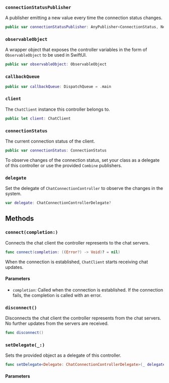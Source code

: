 
### `connectionStatusPublisher`

A publisher emitting a new value every time the connection status changes.

``` swift
public var connectionStatusPublisher: AnyPublisher<ConnectionStatus, Never> 
```

### `observableObject`

A wrapper object that exposes the controller variables in the form of `ObservableObject` to be used in SwiftUI.

``` swift
public var observableObject: ObservableObject 
```

### `callbackQueue`

``` swift
public var callbackQueue: DispatchQueue = .main
```

### `client`

The `ChatClient` instance this controller belongs to.

``` swift
public let client: ChatClient
```

### `connectionStatus`

The current connection status of the client.

``` swift
public var connectionStatus: ConnectionStatus 
```

To observe changes of the connection status, set your class as a delegate of this controller or use the provided
`Combine` publishers.

### `delegate`

Set the delegate of `ChatConnectionController` to observe the changes in the system.

``` swift
var delegate: ChatConnectionControllerDelegate? 
```

## Methods

### `connect(completion:)`

Connects the chat client the controller represents to the chat servers.

``` swift
func connect(completion: ((Error?) -> Void)? = nil) 
```

When the connection is established, `ChatClient` starts receiving chat updates.

#### Parameters

  - `completion`: Called when the connection is established. If the connection fails, the completion is called with an error.

### `disconnect()`

Disconnects the chat client the controller represents from the chat servers.
No further updates from the servers are received.

``` swift
func disconnect() 
```

### `setDelegate(_:)`

Sets the provided object as a delegate of this controller.

``` swift
func setDelegate<Delegate: ChatConnectionControllerDelegate>(_ delegate: Delegate?) 
```

#### Parameters

